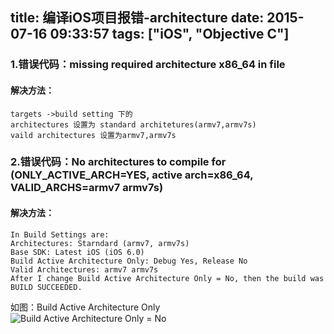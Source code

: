 title: 编译iOS项目报错-architecture
date: 2015-07-16 09:33:57
tags: ["iOS", "Objective C"]
---
### 1.错误代码：missing required architecture x86_64 in file

#### 解决方法：

```
targets ->build setting 下的
architectures 设置为 standard architetures(armv7,armv7s)
vaild architectures 设置为armv7,armv7s
```

### 2.错误代码：No architectures to compile for (ONLY_ACTIVE_ARCH=YES, active arch=x86_64, VALID_ARCHS=armv7 armv7s)

#### 解决方法：

```
In Build Settings are:
Architectures: Starndard (armv7, armv7s)
Base SDK: Latest iOS (iOS 6.0)
Build Active Architecture Only: Debug Yes, Release No
Valid Architectures: armv7 armv7s
After I change Build Active Architecture Only = No, then the build was BUILD SUCCEEDED.
```

如图：Build Active Architecture Only  
![Build Active Architecture Only = No](http://7xkexv.dl1.z0.glb.clouddn.com/2015071602.png)
